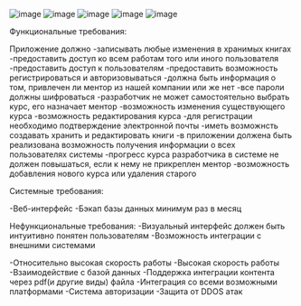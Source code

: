![image](https://user-images.githubusercontent.com/63580342/174151836-5da07f2d-375f-4caf-8e70-92603e29e1bf.png)
![image](https://user-images.githubusercontent.com/63580342/174151857-abddd3bd-e883-473d-ac13-e21f0249c703.png)
![image](https://user-images.githubusercontent.com/63580342/174151866-5fc93d7b-d8bd-410c-8c3e-1257754b7084.png)
![image](https://user-images.githubusercontent.com/63580342/174151880-264e80a2-3a0c-49de-94cf-7008707ccd0f.png)
![image](https://user-images.githubusercontent.com/63580342/174151900-d08891c6-7fa8-41e8-bff5-a89296ee24b0.png)

Функциональные требования:

Приложение должно
-записывать любые изменения в хранимых книгах
-предоставить доступ ко всем работам того или иного пользователя
-предоставить доступ к пользователям
-предоставить возможность регистрироваться и авторизовываться
-должна быть информация о том, привлечен ли ментор из нашей компании или же нет
-все пароли должны шифроваться 
-разработчик не может самостоятельно выбрать курс, его назначает ментор
-возможность изменения существующего курса
-возможность редактирования курса
-для регистрации необходимо подтверждение электронной почты
-иметь возможнсть создавать хранить и редактировать книги
-в приложении должена быть реализована возможность получения информации о всех пользователях системы
-прогресс курса разработчика в системе не должен повышаться, если к нему не прикреплен ментор
-возможность добавления нового курса или удаления старого


Системные требования:

-Веб-интерфейс
-Бэкап базы данных минимум раз в месяц

Нефункциональные требования:
-Визуальный интерфейс должен быть интуитивно понятен пользователям
-Возможность интеграции с внешними системами

-Относительно высокая скорость работы
-Высокая скорость работы
-Взаимодействие с базой данных
-Поддержка интеграции контента через pdf(и другие виды) файла
-Интеграция со всеми возможными платформами
-Система авторизации
-Защита от DDOS атак
